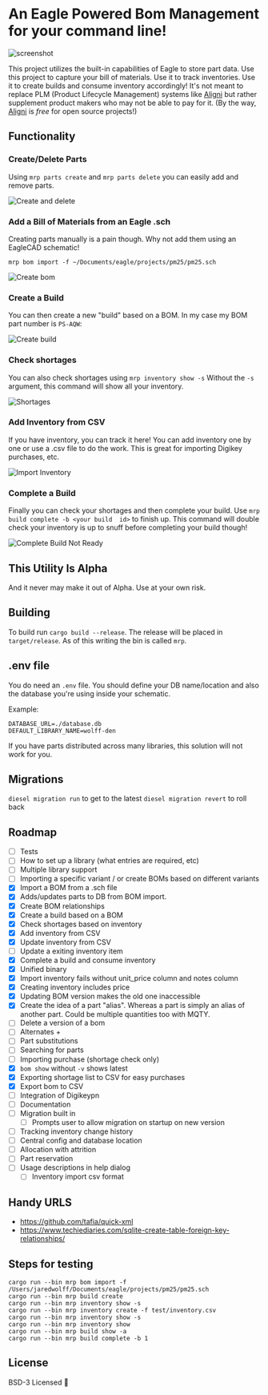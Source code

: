 # An Eagle Powered Bom Management for your command line!
![screenshot](images/screenshot.png)

This project utilizes the built-in capabilities of Eagle to store part data. Use this project to
capture your bill of materials. Use it to track inventories. Use it to create builds and
consume inventory accordingly! It's not meant to replace PLM (Product Lifecycle Management) systems
like [Aligni](https://www.aligni.com) but rather supplement product makers who may not be able to pay for it.
(By the way, [Aligni](https://www.aligni.com) is *free* for open source projects!)

## Functionality

### Create/Delete Parts

Using `mrp parts create` and `mrp parts delete` you can easily add and remove parts.

![Create and delete](images/create-delete.png)

### Add a Bill of Materials from an Eagle .sch

Creating parts manually is a pain though. Why not add them using an EagleCAD schematic!

`mrp bom import -f ~/Documents/eagle/projects/pm25/pm25.sch`

![Create bom](images/create-bom.png)

### Create a Build

You can then create a new "build" based on a BOM. In my case my BOM part number is `PS-AQW`:

![Create build](images/create-build-and-show.png)

### Check shortages

You can also check shortages using `mrp inventory show -s` Without the `-s` argument, this command will show all your inventory.

![Shortages](images/shortages.png)

### Add Inventory from CSV

If you have inventory, you can track it here! You can add inventory one by one or use a .csv file to do the work. This is great for importing Digikey purchases, etc.

![Import Inventory](images/add-inventory.png)

### Complete a Build

Finally you can check your shortages and then complete your build. Use `mrp build complete -b <your build  id>` to finish up. This command will double check your inventory is up to snuff before completing your build though!

![Complete Build Not Ready](images/complete-still-short.png)

## This Utility Is Alpha

And it never may make it out of Alpha. Use at your own risk.

## Building

To build run `cargo build --release`. The release will be placed in `target/release`. As of this writing
the bin is called `mrp`.

## .env file

You do need an `.env` file. You should define your DB name/location and also the database you're using inside your schematic.

Example:

```
DATABASE_URL=./database.db
DEFAULT_LIBRARY_NAME=wolff-den
```

If you have parts distributed across many libraries, this solution will not work for you.

## Migrations

`diesel migration run` to get to the latest
`diesel migration revert` to roll back

## Roadmap

* [ ] Tests
* [ ] How to set up a library (what entries are required, etc)
* [ ] Multiple library support
* [ ] Importing a specific variant / or create BOMs based on different variants
* [x] Import a BOM from a .sch file
* [x] Adds/updates parts to DB from BOM import.
* [x] Create BOM relationships
* [x] Create a build based on a BOM
* [x] Check shortages based on inventory
* [x] Add inventory from CSV
* [x] Update inventory from CSV
* [ ] Update a exiting inventory item
* [x] Complete a build and consume inventory
* [x] Unified binary
* [x] Import inventory fails without unit_price column and notes column
* [x] Creating inventory includes price
* [x] Updating BOM version makes the old one inaccessible
* [x] Create the idea of a part "alias". Whereas a part is simply an alias of another part. Could be multiple quantities too with MQTY.
* [ ] Delete a version of a bom
* [ ] Alternates +
* [ ] Part substitutions
* [ ] Searching for parts
* [ ] Importing purchase (shortage check only)
* [x] `bom show` without `-v` shows latest
* [x] Exporting shortage list to CSV for easy purchases
* [x] Export bom to CSV
* [ ] Integration of Digikeypn
* [ ] Documentation
* [ ] Migration built in
  * [ ] Prompts user to allow migration on startup on new version
* [ ] Tracking inventory change history
* [ ] Central config and database location 
* [ ] Allocation with attrition
* [ ] Part reservation 
* [ ] Usage descriptions in help dialog
  * [ ] Inventory import csv format

## Handy URLS

* <https://github.com/tafia/quick-xml>
* <https://www.techiediaries.com/sqlite-create-table-foreign-key-relationships/>

## Steps for testing

```
cargo run --bin mrp bom import -f /Users/jaredwolff/Documents/eagle/projects/pm25/pm25.sch
cargo run --bin mrp build create
cargo run --bin mrp inventory show -s
cargo run --bin mrp inventory create -f test/inventory.csv
cargo run --bin mrp inventory show -s
cargo run --bin mrp inventory show
cargo run --bin mrp build show -a
cargo run --bin mrp build complete -b 1
```

## License

BSD-3 Licensed 🎉
